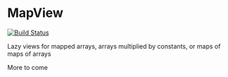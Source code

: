 # MapView

[![Build Status](https://travis-ci.org/grasingerm/MapView.jl.svg?branch=master)](https://travis-ci.org/grasingerm/MapView.jl)

Lazy views for mapped arrays, arrays multiplied by constants, or maps of maps of arrays

More to come

